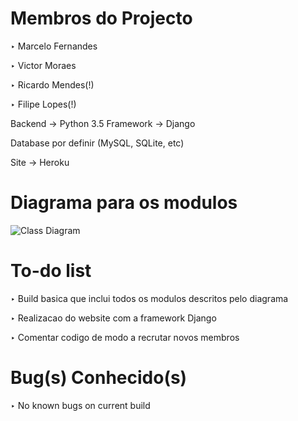 # Membros do Projecto
‣ Marcelo Fernandes

‣ Victor Moraes

‣ Ricardo Mendes(!)

‣ Filipe Lopes(!)


Backend → Python 3.5
Framework → Django

Database por definir (MySQL, SQLite, etc)

Site → Heroku


# Diagrama para os modulos
![Class Diagram](https://github.com/clubeprogramacao/mmorpg2WebBased/tree/master/ClassDiagram.png)

# To-do list
‣ Build basica que inclui todos os modulos descritos pelo diagrama

‣ Realizacao do website com a framework Django

‣ Comentar codigo de modo a recrutar novos membros

# Bug(s) Conhecido(s)
‣ No known bugs on current build 

